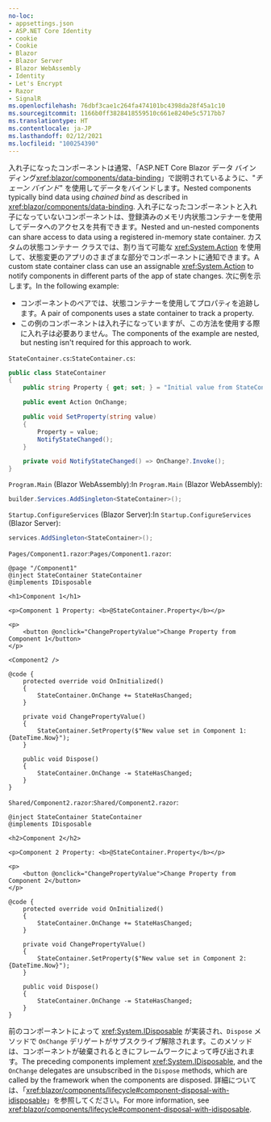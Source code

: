 ```yaml
---
no-loc:
- appsettings.json
- ASP.NET Core Identity
- cookie
- Cookie
- Blazor
- Blazor Server
- Blazor WebAssembly
- Identity
- Let's Encrypt
- Razor
- SignalR
ms.openlocfilehash: 76dbf3cae1c264fa474101bc4398da28f45a1c10
ms.sourcegitcommit: 1166b0ff3828418559510c661e8240e5c5717bb7
ms.translationtype: HT
ms.contentlocale: ja-JP
ms.lasthandoff: 02/12/2021
ms.locfileid: "100254390"
---
```

<span data-ttu-id="165bc-101">入れ子になったコンポーネントは通常、「ASP.NET Core Blazor データ バインディング<xref:blazor/components/data-binding>」で説明されているように、"*チェーン バインド*" を使用してデータをバインドします。</span><span class="sxs-lookup"><span data-stu-id="165bc-101">Nested components typically bind data using *chained bind* as described in <xref:blazor/components/data-binding>.</span></span> <span data-ttu-id="165bc-102">入れ子になったコンポーネントと入れ子になっていないコンポーネントは、登録済みのメモリ内状態コンテナーを使用してデータへのアクセスを共有できます。</span><span class="sxs-lookup"><span data-stu-id="165bc-102">Nested and un-nested components can share access to data using a registered in-memory state container.</span></span> <span data-ttu-id="165bc-103">カスタムの状態コンテナー クラスでは、割り当て可能な <xref:System.Action> を使用して、状態変更のアプリのさまざまな部分でコンポーネントに通知できます。</span><span class="sxs-lookup"><span data-stu-id="165bc-103">A custom state container class can use an assignable <xref:System.Action> to notify components in different parts of the app of state changes.</span></span> <span data-ttu-id="165bc-104">次に例を示します。</span><span class="sxs-lookup"><span data-stu-id="165bc-104">In the following example:</span></span>

* <span data-ttu-id="165bc-105">コンポーネントのペアでは、状態コンテナーを使用してプロパティを追跡します。</span><span class="sxs-lookup"><span data-stu-id="165bc-105">A pair of components uses a state container to track a property.</span></span>
* <span data-ttu-id="165bc-106">この例のコンポーネントは入れ子になっていますが、この方法を使用する際に入れ子は必要ありません。</span><span class="sxs-lookup"><span data-stu-id="165bc-106">The components of the example are nested, but nesting isn't required for this approach to work.</span></span>

<span data-ttu-id="165bc-107">`StateContainer.cs`:</span><span class="sxs-lookup"><span data-stu-id="165bc-107">`StateContainer.cs`:</span></span>

```csharp
public class StateContainer
{
    public string Property { get; set; } = "Initial value from StateContainer";

    public event Action OnChange;

    public void SetProperty(string value)
    {
        Property = value;
        NotifyStateChanged();
    }

    private void NotifyStateChanged() => OnChange?.Invoke();
}
```

<span data-ttu-id="165bc-108">`Program.Main` (Blazor WebAssembly):</span><span class="sxs-lookup"><span data-stu-id="165bc-108">In `Program.Main` (Blazor WebAssembly):</span></span>

```csharp
builder.Services.AddSingleton<StateContainer>();
```

<span data-ttu-id="165bc-109">`Startup.ConfigureServices` (Blazor Server):</span><span class="sxs-lookup"><span data-stu-id="165bc-109">In `Startup.ConfigureServices` (Blazor Server):</span></span>

```csharp
services.AddSingleton<StateContainer>();
```

<span data-ttu-id="165bc-110">`Pages/Component1.razor`:</span><span class="sxs-lookup"><span data-stu-id="165bc-110">`Pages/Component1.razor`:</span></span>

```razor
@page "/Component1"
@inject StateContainer StateContainer
@implements IDisposable

<h1>Component 1</h1>

<p>Component 1 Property: <b>@StateContainer.Property</b></p>

<p>
    <button @onclick="ChangePropertyValue">Change Property from Component 1</button>
</p>

<Component2 />

@code {
    protected override void OnInitialized()
    {
        StateContainer.OnChange += StateHasChanged;
    }

    private void ChangePropertyValue()
    {
        StateContainer.SetProperty($"New value set in Component 1: {DateTime.Now}");
    }

    public void Dispose()
    {
        StateContainer.OnChange -= StateHasChanged;
    }
}
```

<span data-ttu-id="165bc-111">`Shared/Component2.razor`:</span><span class="sxs-lookup"><span data-stu-id="165bc-111">`Shared/Component2.razor`:</span></span>

```razor
@inject StateContainer StateContainer
@implements IDisposable

<h2>Component 2</h2>

<p>Component 2 Property: <b>@StateContainer.Property</b></p>

<p>
    <button @onclick="ChangePropertyValue">Change Property from Component 2</button>
</p>

@code {
    protected override void OnInitialized()
    {
        StateContainer.OnChange += StateHasChanged;
    }

    private void ChangePropertyValue()
    {
        StateContainer.SetProperty($"New value set in Component 2: {DateTime.Now}");
    }

    public void Dispose()
    {
        StateContainer.OnChange -= StateHasChanged;
    }
}
```

<span data-ttu-id="165bc-112">前のコンポーネントによって <xref:System.IDisposable> が実装され、`Dispose` メソッドで `OnChange` デリゲートがサブスクライブ解除されます。このメソッドは、コンポーネントが破棄されるときにフレームワークによって呼び出されます。</span><span class="sxs-lookup"><span data-stu-id="165bc-112">The preceding components implement <xref:System.IDisposable>, and the `OnChange` delegates are unsubscribed in the `Dispose` methods, which are called by the framework when the components are disposed.</span></span> <span data-ttu-id="165bc-113">詳細については、「<xref:blazor/components/lifecycle#component-disposal-with-idisposable>」を参照してください。</span><span class="sxs-lookup"><span data-stu-id="165bc-113">For more information, see <xref:blazor/components/lifecycle#component-disposal-with-idisposable>.</span></span>
